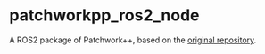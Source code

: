 # patchworkpp_ros2_node

A ROS2 package of Patchwork++, based on the [original repository](https://github.com/url-kaist/patchwork-plusplus-ros).
